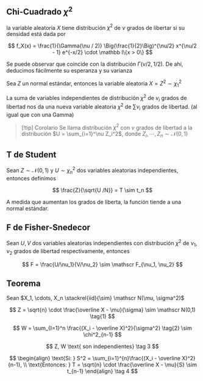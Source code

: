 ## Chi-Cuadrado $\chi^2$

la variable aleatoria $X$ tiene distribución $\chi^2$ de $\nu$ grados de libertar si su densidad está dada por

$$
f_X(x) = \frac{1}{\Gamma(\nu / 2)} \Big(\frac{1}{2}\Big)^{\nu/2} x^{\nu/2 - 1} e^{-x/2} \cdot \mathbb I\{x > 0\}
$$

Se puede observar que coincide con la distribución $\Gamma(\nu/2, 1/2)$. De ahí, deducimos fácilmente su esperanza y su varianza

Sea $Z$ un normal estándar, entonces la variable aleatoria $X = Z^2 \sim \chi^2_1$

La suma de variables independientes de distribución $\chi^2$ de $\nu_i$ grados de libertad nos da una nueva variable aleatoria $\chi^2$ de $\sum \nu_i$ grados de libertad. (al igual que con una Gamma)

> [!tip] Corolario
> Se llama distribución $\chi^2$ con $\nu$ grados de libertad a la distribución $U = \sum_{i=1}^\nu Z_i^2$, donde $Z_i, \cdots, Z_n \sim \mathscr N(0,1)$

## T de Student

Sean $Z \sim \mathscr N(0,1)$ y $U \sim \chi_n^2$ dos variables aleatorias independientes, entonces definimos

$$
\frac{Z}{\sqrt{U /N}} = T \sim t_n
$$

A medida que aumentan los grados de liberta, la función tiende a una normal estándar.

## F de Fisher-Snedecor

Sean $U,V$ dos variables aleatorias independientes con distribución $\chi^2$ de $\nu_1, \nu_2$ grados de libertad respectivamente, entonces

$$
F = \frac{U/\nu_1}{V/\nu_2} \sim \mathscr F_{\nu_1, \nu_2}
$$

## Teorema

Sean $X_1, \cdots, X_n \stackrel{iid}{\sim} \mathscr N(\mu, \sigma^2)$

$$
Z = \sqrt{n} \cdot \frac{\overline X - \mu}{\sigma} \sim \mathscr N(0,1) \tag{1}
$$

$$
W = \sum_{I=1}^n \frac{(X_i - \overline X)^2}{\sigma^2} \tag{2} \sim \chi^2_{n-1}
$$

$$
Z, W \text{ son independientes} \tag 3
$$

$$
\begin{align}
\text{Si: } S^2 = \sum_{i=1}^{n}\frac{(X_i - \overline X)^2}{n-1}, \\ \text{Entonces: } T = \sqrt{n} \cdot \frac{\overline X - \mu}{S} \sim t_{n-1}
\end{align} \tag 4
$$
